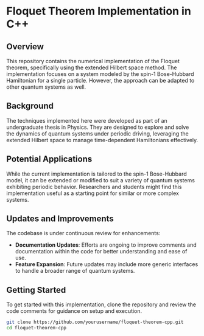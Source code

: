 # Floquet Theorem Implementation in C++

## Overview
This repository contains the numerical implementation of the Floquet theorem, specifically using the extended Hilbert space method. The implementation focuses on a system modeled by the spin-1 Bose-Hubbard Hamiltonian for a single particle. However, the approach can be adapted to other quantum systems as well.

## Background
The techniques implemented here were developed as part of an undergraduate thesis in Physics. They are designed to explore and solve the dynamics of quantum systems under periodic driving, leveraging the extended Hilbert space to manage time-dependent Hamiltonians effectively.

## Potential Applications
While the current implementation is tailored to the spin-1 Bose-Hubbard model, it can be extended or modified to suit a variety of quantum systems exhibiting periodic behavior. Researchers and students might find this implementation useful as a starting point for similar or more complex systems.

## Updates and Improvements
The codebase is under continuous review for enhancements:
- **Documentation Updates**: Efforts are ongoing to improve comments and documentation within the code for better understanding and ease of use.
- **Feature Expansion**: Future updates may include more generic interfaces to handle a broader range of quantum systems.

## Getting Started
To get started with this implementation, clone the repository and review the code comments for guidance on setup and execution.

```bash
git clone https://github.com/yourusername/floquet-theorem-cpp.git
cd floquet-theorem-cpp
